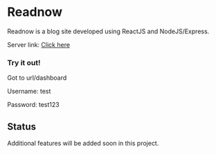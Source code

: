 # Readnow

Readnow is a blog site developed using ReactJS and NodeJS/Express.

Server link: [Click here](https://github.com/cjalfonso25/readnow-server)

### Try it out!

Got to url/dashboard


Username: test


Password: test123

## Status

Additional features will be added soon in this project.
